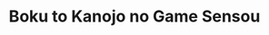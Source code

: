 --- 
title: "Boku to Kanojo no Game Sensou"
publishdate: "2019-7-25T16:48:46+02:00"
src: "https://365manga.net/manga/boku-to-kanojo-no-game-sensou"
image: "https://data.365manga.net/images/thumbnails/6845-boku-to-kanojo-no-game-sensou.jpg"
description: "From Dan of Population GO: Based on the light novel of the same name, Kishimine Kengo has avoided playing video games his whole life in a society fulled with it. Instead, he prefers the comforts of books of which he has a tendency to get drawn into the story, perhaps a little too much. Every time he reads a story he unintentionally imagines reliving the story as the protagonist. When…"
---